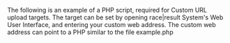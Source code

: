 The following is an example of a PHP script, required for Custom URL upload targets. The target can be set by opening race|result System's Web User Interface, and entering your custom web address. The custom web address can point to a PHP similar to the file example.php
